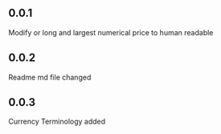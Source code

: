 ## 0.0.1

Modify or long and largest numerical price to human readable

## 0.0.2

Readme md file changed

## 0.0.3

Currency Terminology added
